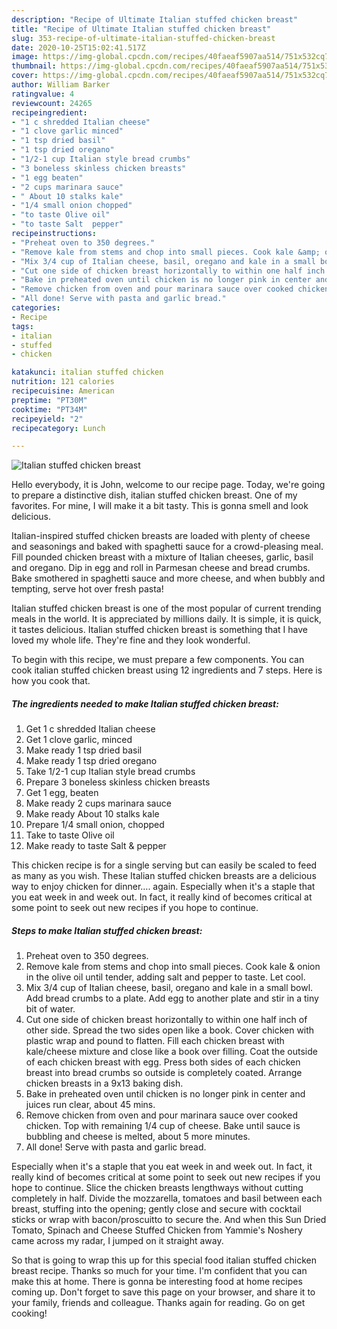 ```yaml
---
description: "Recipe of Ultimate Italian stuffed chicken breast"
title: "Recipe of Ultimate Italian stuffed chicken breast"
slug: 353-recipe-of-ultimate-italian-stuffed-chicken-breast
date: 2020-10-25T15:02:41.517Z
image: https://img-global.cpcdn.com/recipes/40faeaf5907aa514/751x532cq70/italian-stuffed-chicken-breast-recipe-main-photo.jpg
thumbnail: https://img-global.cpcdn.com/recipes/40faeaf5907aa514/751x532cq70/italian-stuffed-chicken-breast-recipe-main-photo.jpg
cover: https://img-global.cpcdn.com/recipes/40faeaf5907aa514/751x532cq70/italian-stuffed-chicken-breast-recipe-main-photo.jpg
author: William Barker
ratingvalue: 4
reviewcount: 24265
recipeingredient:
- "1 c shredded Italian cheese"
- "1 clove garlic minced"
- "1 tsp dried basil"
- "1 tsp dried oregano"
- "1/2-1 cup Italian style bread crumbs"
- "3 boneless skinless chicken breasts"
- "1 egg beaten"
- "2 cups marinara sauce"
- " About 10 stalks kale"
- "1/4 small onion chopped"
- "to taste Olive oil"
- "to taste Salt  pepper"
recipeinstructions:
- "Preheat oven to 350 degrees."
- "Remove kale from stems and chop into small pieces. Cook kale &amp; onion in the olive oil until tender, adding salt and pepper to taste. Let cool."
- "Mix 3/4 cup of Italian cheese, basil, oregano and kale in a small bowl. Add bread crumbs to a plate. Add egg to another plate and stir in a tiny bit of water."
- "Cut one side of chicken breast horizontally to within one half inch of other side. Spread the two sides open like a book. Cover chicken with plastic wrap and pound to flatten. Fill each chicken breast with kale/cheese mixture and close like a book over filling. Coat the outside of each chicken breast with egg. Press both sides of each chicken breast into bread crumbs so outside is completely coated. Arrange chicken breasts in a 9x13 baking dish."
- "Bake in preheated oven until chicken is no longer pink in center and juices run clear, about 45 mins."
- "Remove chicken from oven and pour marinara sauce over cooked chicken. Top with remaining 1/4 cup of cheese. Bake until sauce is bubbling and cheese is melted, about 5 more minutes."
- "All done! Serve with pasta and garlic bread."
categories:
- Recipe
tags:
- italian
- stuffed
- chicken

katakunci: italian stuffed chicken 
nutrition: 121 calories
recipecuisine: American
preptime: "PT30M"
cooktime: "PT34M"
recipeyield: "2"
recipecategory: Lunch

---
```



![Italian stuffed chicken breast](https://img-global.cpcdn.com/recipes/40faeaf5907aa514/751x532cq70/italian-stuffed-chicken-breast-recipe-main-photo.jpg)

Hello everybody, it is John, welcome to our recipe page. Today, we're going to prepare a distinctive dish, italian stuffed chicken breast. One of my favorites. For mine, I will make it a bit tasty. This is gonna smell and look delicious.

Italian-inspired stuffed chicken breasts are loaded with plenty of cheese and seasonings and baked with spaghetti sauce for a crowd-pleasing meal. Fill pounded chicken breast with a mixture of Italian cheeses, garlic, basil and oregano. Dip in egg and roll in Parmesan cheese and bread crumbs. Bake smothered in spaghetti sauce and more cheese, and when bubbly and tempting, serve hot over fresh pasta!

Italian stuffed chicken breast is one of the most popular of current trending meals in the world. It is appreciated by millions daily. It is simple, it is quick, it tastes delicious. Italian stuffed chicken breast is something that I have loved my whole life. They're fine and they look wonderful.


To begin with this recipe, we must prepare a few components. You can cook italian stuffed chicken breast using 12 ingredients and 7 steps. Here is how you cook that.

<!--inarticleads1-->

##### The ingredients needed to make Italian stuffed chicken breast:

1. Get 1 c shredded Italian cheese
1. Get 1 clove garlic, minced
1. Make ready 1 tsp dried basil
1. Make ready 1 tsp dried oregano
1. Take 1/2-1 cup Italian style bread crumbs
1. Prepare 3 boneless skinless chicken breasts
1. Get 1 egg, beaten
1. Make ready 2 cups marinara sauce
1. Make ready  About 10 stalks kale
1. Prepare 1/4 small onion, chopped
1. Take to taste Olive oil
1. Make ready to taste Salt &amp; pepper


This chicken recipe is for a single serving but can easily be scaled to feed as many as you wish. These Italian stuffed chicken breasts are a delicious way to enjoy chicken for dinner…. again. Especially when it&#39;s a staple that you eat week in and week out. In fact, it really kind of becomes critical at some point to seek out new recipes if you hope to continue. 

<!--inarticleads2-->

##### Steps to make Italian stuffed chicken breast:

1. Preheat oven to 350 degrees.
1. Remove kale from stems and chop into small pieces. Cook kale &amp; onion in the olive oil until tender, adding salt and pepper to taste. Let cool.
1. Mix 3/4 cup of Italian cheese, basil, oregano and kale in a small bowl. Add bread crumbs to a plate. Add egg to another plate and stir in a tiny bit of water.
1. Cut one side of chicken breast horizontally to within one half inch of other side. Spread the two sides open like a book. Cover chicken with plastic wrap and pound to flatten. Fill each chicken breast with kale/cheese mixture and close like a book over filling. Coat the outside of each chicken breast with egg. Press both sides of each chicken breast into bread crumbs so outside is completely coated. Arrange chicken breasts in a 9x13 baking dish.
1. Bake in preheated oven until chicken is no longer pink in center and juices run clear, about 45 mins.
1. Remove chicken from oven and pour marinara sauce over cooked chicken. Top with remaining 1/4 cup of cheese. Bake until sauce is bubbling and cheese is melted, about 5 more minutes.
1. All done! Serve with pasta and garlic bread.


Especially when it&#39;s a staple that you eat week in and week out. In fact, it really kind of becomes critical at some point to seek out new recipes if you hope to continue. Slice the chicken breasts lengthways without cutting completely in half. Divide the mozzarella, tomatoes and basil between each breast, stuffing into the opening; gently close and secure with cocktail sticks or wrap with bacon/proscuitto to secure the. And when this Sun Dried Tomato, Spinach and Cheese Stuffed Chicken from Yammie&#39;s Noshery came across my radar, I jumped on it straight away. 

So that is going to wrap this up for this special food italian stuffed chicken breast recipe. Thanks so much for your time. I'm confident that you can make this at home. There is gonna be interesting food at home recipes coming up. Don't forget to save this page on your browser, and share it to your family, friends and colleague. Thanks again for reading. Go on get cooking!
